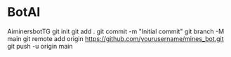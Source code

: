 # BotAI
AiminersbotTG
git init
git add .
git commit -m "Initial commit"
git branch -M main
git remote add origin https://github.com/yourusername/mines_bot.git
git push -u origin main

